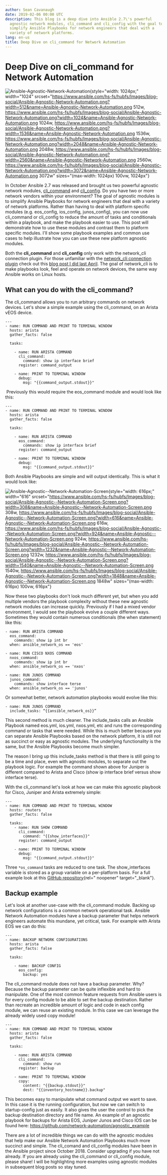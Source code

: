```yaml
---
author: Sean Cavanaugh
date: 2019-02-06 00:00 UTC
description: This blog is a deep dive into Ansible 2.7\'s powerful
  agnostic network modules, cli_command and cli_config with the goal to
  simplify Ansible Playbooks for network engineers that deal with a
  variety of network platforms.
lang: en-us
title: Deep Dive on cli_command for Network Automation
---
```


# Deep Dive on cli_command for Network Automation

![Ansible-Agnostic-Network-Automation](https://www.ansible.com/hs-fs/hubfs/Images/blog-social/Ansible-Agnostic-Network-Automation.png?width=1024&name=Ansible-Agnostic-Network-Automation.png){style="width: 1024px;"
width="1024"
srcset="https://www.ansible.com/hs-fs/hubfs/Images/blog-social/Ansible-Agnostic-Network-Automation.png?width=512&name=Ansible-Agnostic-Network-Automation.png 512w, https://www.ansible.com/hs-fs/hubfs/Images/blog-social/Ansible-Agnostic-Network-Automation.png?width=1024&name=Ansible-Agnostic-Network-Automation.png 1024w, https://www.ansible.com/hs-fs/hubfs/Images/blog-social/Ansible-Agnostic-Network-Automation.png?width=1536&name=Ansible-Agnostic-Network-Automation.png 1536w, https://www.ansible.com/hs-fs/hubfs/Images/blog-social/Ansible-Agnostic-Network-Automation.png?width=2048&name=Ansible-Agnostic-Network-Automation.png 2048w, https://www.ansible.com/hs-fs/hubfs/Images/blog-social/Ansible-Agnostic-Network-Automation.png?width=2560&name=Ansible-Agnostic-Network-Automation.png 2560w, https://www.ansible.com/hs-fs/hubfs/Images/blog-social/Ansible-Agnostic-Network-Automation.png?width=3072&name=Ansible-Agnostic-Network-Automation.png 3072w"
sizes="(max-width: 1024px) 100vw, 1024px"}

In October Ansible 2.7 was released and brought us two powerful agnostic
network modules,
[cli_command](https://docs.ansible.com/ansible/latest/modules/cli_command_module.html)
and
[cli_config](https://docs.ansible.com/ansible/latest/modules/cli_config_module.html).
Do you have two or more network vendors within your environment? The
goal of agnostic modules is to simplify Ansible Playbooks for network
engineers that deal with a variety of network platforms. Rather than
having to deal with platform specific modules (e.g. eos_config,
ios_config, junos_config), you can now use cli_command or cli_config to
reduce the amount of tasks and conditionals within a playbook, and make
the playbook easier to use. This post will demonstrate how to use these
modules and contrast them to platform specific modules. I'll show some
playbook examples and common use cases to help illustrate how you can
use these new platform agnostic modules.

Both the **cli_command** and **cli_config** only work with the
network_cli connection plugin. For those unfamiliar with the
[network_cli connection
plugin](https://docs.ansible.com/ansible/latest/plugins/connection/network_cli.html)
check out this [blog post I did last
April](https://www.ansible.com/blog/porting-ansible-network-playbooks-with-new-connection-plugins).
The goal of network_cli is to make playbooks look, feel and operate on
network devices, the same way Ansible works on Linux hosts.

## What can you do with the cli_command?

The cli_command allows you to run arbitrary commands on network devices.
Let's show a simple example using the cli_command, on an Arista vEOS
device.

    ---
    - name: RUN COMMAND AND PRINT TO TERMINAL WINDOW
      hosts: arista
      gather_facts: false

      tasks:

        - name: RUN ARISTA COMMAND
          cli_command:
            command: show ip interface brief
          register: command_output

        - name: PRINT TO TERMINAL WINDOW
          debug:
            msg: "{{command_output.stdout}}"

 Previously this would require the eos_command module and would look
like this:

    ---
    - name: RUN COMMAND AND PRINT TO TERMINAL WINDOW
      hosts: arista
      gather_facts: false

      tasks:

        - name: RUN ARISTA COMMAND
          eos_command:
            commands: show ip interface brief
          register: command_output

        - name: PRINT TO TERMINAL WINDOW
          debug:
            msg: "{{command_output.stdout}}"

Both Ansible Playbooks are simple and will output identically. This is
what it would look like:

![Ansible-Agnostic\--Network-Automation-Screen](https://www.ansible.com/hs-fs/hubfs/Images/blog-social/Ansible-Agnostic--Network-Automation-Screen.png?width=616&name=Ansible-Agnostic--Network-Automation-Screen.png){style="width: 616px;"
width="616"
srcset="https://www.ansible.com/hs-fs/hubfs/Images/blog-social/Ansible-Agnostic--Network-Automation-Screen.png?width=308&name=Ansible-Agnostic--Network-Automation-Screen.png 308w, https://www.ansible.com/hs-fs/hubfs/Images/blog-social/Ansible-Agnostic--Network-Automation-Screen.png?width=616&name=Ansible-Agnostic--Network-Automation-Screen.png 616w, https://www.ansible.com/hs-fs/hubfs/Images/blog-social/Ansible-Agnostic--Network-Automation-Screen.png?width=924&name=Ansible-Agnostic--Network-Automation-Screen.png 924w, https://www.ansible.com/hs-fs/hubfs/Images/blog-social/Ansible-Agnostic--Network-Automation-Screen.png?width=1232&name=Ansible-Agnostic--Network-Automation-Screen.png 1232w, https://www.ansible.com/hs-fs/hubfs/Images/blog-social/Ansible-Agnostic--Network-Automation-Screen.png?width=1540&name=Ansible-Agnostic--Network-Automation-Screen.png 1540w, https://www.ansible.com/hs-fs/hubfs/Images/blog-social/Ansible-Agnostic--Network-Automation-Screen.png?width=1848&name=Ansible-Agnostic--Network-Automation-Screen.png 1848w"
sizes="(max-width: 616px) 100vw, 616px"}

Now these two playbooks don't look much different yet, but when you add
multiple vendors the playbook complexity without these new agnostic
network modules can increase quickly. Previously if I had a mixed vendor
environment, I would see the playbook evolve a couple different ways.
Sometimes they would contain numerous conditionals (the when statement)
like this:

    - name: RUN ARISTA COMMAND
      eos_command:
        commands: show ip int br
      when: ansible_network_os == 'eos'

    - name: RUN CISCO NXOS COMMAND
      nxos_command:
        commands: show ip int br
      when: ansible_network_os == 'nxos'

    - name: RUN JUNOS COMMAND
      junos_command:
        commands: show interface terse
      when: ansible_network_os == 'junos'

Or somewhat better, network automation playbooks would evolve like this:

    - name: RUN JUNOS COMMAND
      include_tasks: “{{ansible_network_os}}”

This second method is much cleaner. The include_tasks calls an Ansible
Playbook named eos.yml, ios.yml, nxos.yml, etc and runs the
corresponding command or tasks that were needed. While this is much
better because you can separate Ansible Playbooks based on the network
platform, it is still not as succinct or easy as agnostic modules. The
underlying functionality is the same, but the Ansible Playbooks become
much simpler.

The reason I bring up this include_tasks method is that there is still
going to be a time and place, even with agnostic modules, to separate
out the playbook logic. For example the command shown above for Juniper
is different compared to Arista and Cisco (show ip interface brief
versus show interface terse).

With the cli_command let's look at how we can make this agnostic
playbook for Cisco, Juniper and Arista extremely simple:

    ---
    - name: RUN COMMAND AND PRINT TO TERMINAL WINDOW
      hosts: routers
      gather_facts: false

      tasks:
        - name: RUN SHOW COMMAND
          cli_command:
            command: "{{show_interfaces}}"
          register: command_output

        - name: PRINT TO TERMINAL WINDOW
          debug:
            msg: "{{command_output.stdout}}"

Three `*os_command` tasks are reduced to one task. The show_interfaces
variable is stored as a group variable on a per-platform basis. For a
full example look at this [GitHub
repository](https://github.com/network-automation/agnostic_example){rel=" noopener"
target="_blank"}.

## Backup example

Let\'s look at another use-case with the cli_command module. Backing up
network configurations is a common network operational task. Ansible
Network Automation modules have a backup parameter that helps network
engineers automate this mundane, yet critical, task. For example with
Arista EOS we can do this:

    ---
    - name: BACKUP NETWORK CONFIGURATIONS
      hosts: arista
      gather_facts: false

      tasks:

        - name: BACKUP CONFIG
          eos_config:
            backup: yes

The cli_command module does not have a backup parameter. Why? Because
the backup parameter can be quite inflexible and hard to manipulate. One
of the most common feature requests from Ansible users is for every
config module to be able to set the backup destination. Rather than
recreate an incredible amount of logic and code in each config module,
we can reuse an existing module. In this case we can leverage the
already widely used copy module!

    ---
    - name: RUN COMMAND AND PRINT TO TERMINAL WINDOW
      hosts: arista
      gather_facts: false

      tasks:

        - name: RUN ARISTA COMMAND
          cli_command:
            command: show run
          register: backup

        - name: PRINT TO TERMINAL WINDOW
          copy:
            content: "{{backup.stdout}}"
            dest: "{{inventory_hostname}}.backup"

This becomes easy to manipulate what command output we want to save. In
this case it is the running configuration, but now we can switch to
startup-config just as easily. It also gives the user the control to
pick the backup destination directory and file name. An example of an
agnostic playbook for backups for Arista EOS, Juniper Junos and Cisco
IOS can be found here:
<https://github.com/network-automation/agnostic_example>

There are a lot of incredible things we can do with the agnostic modules
that help make our Ansible Network Automation Playbooks much more
succinct and simple. The cli_comand and cli_config modules have been in
the Ansible project since October 2018. Consider upgrading if you have
not already. If you are already using the cli_command or cli_config
module, please share! I will be highlighting more examples using
agnostic modules in subsequent blog posts so stay tuned.
